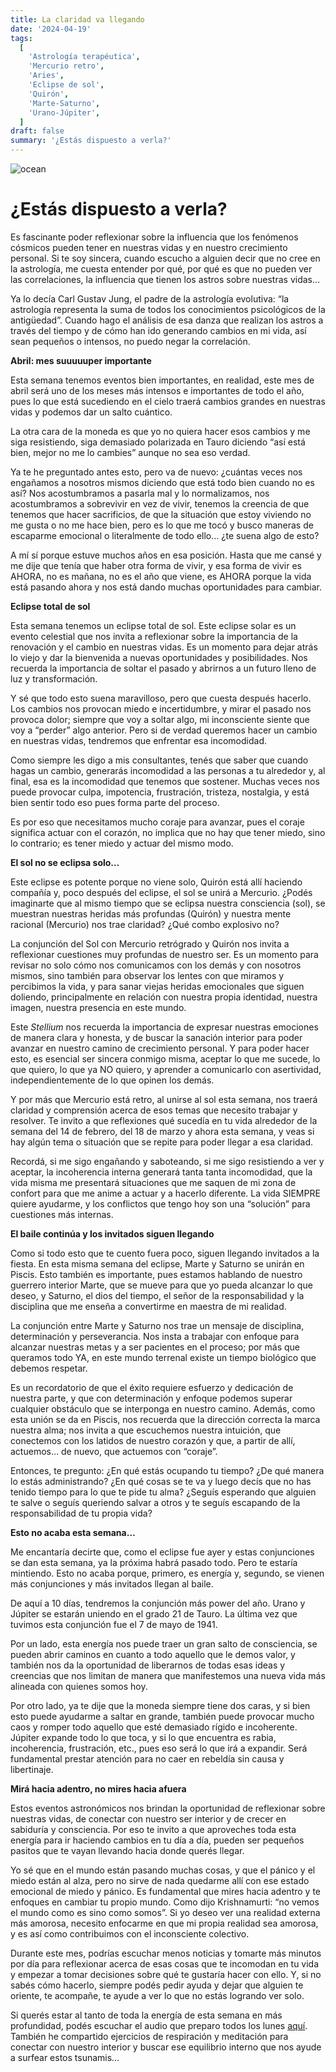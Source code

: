 ```yaml
---
title: La claridad va llegando
date: '2024-04-19'
tags:
  [
    'Astrología terapéutica',
    'Mercurio retro',
    'Aries',
    'Eclipse de sol',
    'Quirón',
    'Marte-Saturno',
    'Urano-Júpiter',
  ]
draft: false
summary: '¿Estás dispuesto a verla?'
---
```


<Image alt="ocean" src="/static/images/Blog/Tiempo-consciente/3.jpg" width={500} height={500} />

# ¿Estás dispuesto a verla?

Es fascinante poder reflexionar sobre la influencia que los fenómenos cósmicos pueden tener en nuestras vidas y en nuestro crecimiento personal. Si te soy sincera, cuando escucho a alguien decir que no cree en la astrología, me cuesta entender por qué, por qué es que no pueden ver las correlaciones, la influencia que tienen los astros sobre nuestras vidas…

Ya lo decía Carl Gustav Jung, el padre de la astrología evolutiva: “la astrología representa la suma de todos los conocimientos psicológicos de la antigüedad”. Cuando hago el análisis de esa danza que realizan los astros a través del tiempo y de cómo han ido generando cambios en mi vida, así sean pequeños o intensos, no puedo negar la correlación.

**Abril: mes suuuuuper importante**

Esta semana tenemos eventos bien importantes, en realidad, este mes de abril será uno de los meses más intensos e importantes de todo el año, pues lo que está sucediendo en el cielo traerá cambios grandes en nuestras vidas y podemos dar un salto cuántico.

La otra cara de la moneda es que yo no quiera hacer esos cambios y me siga resistiendo, siga demasiado polarizada en Tauro diciendo “así está bien, mejor no me lo cambies” aunque no sea eso verdad.

Ya te he preguntado antes esto, pero va de nuevo: ¿cuántas veces nos engañamos a nosotros mismos diciendo que está todo bien cuando no es así? Nos acostumbramos a pasarla mal y lo normalizamos, nos acostumbramos a sobrevivir en vez de vivir, tenemos la creencia de que tenemos que hacer sacrificios, de que la situación que estoy viviendo no me gusta o no me hace bien, pero es lo que me tocó y busco maneras de escaparme emocional o literalmente de todo ello… ¿te suena algo de esto?

A mí sí porque estuve muchos años en esa posición. Hasta que me cansé y me dije que tenía que haber otra forma de vivir, y esa forma de vivir es AHORA, no es mañana, no es el año que viene, es AHORA porque la vida está pasando ahora y nos está dando muchas oportunidades para cambiar.

**Eclipse total de sol**

Esta semana tenemos un eclipse total de sol. Este eclipse solar es un evento celestial que nos invita a reflexionar sobre la importancia de la renovación y el cambio en nuestras vidas. Es un momento para dejar atrás lo viejo y dar la bienvenida a nuevas oportunidades y posibilidades. Nos recuerda la importancia de soltar el pasado y abrirnos a un futuro lleno de luz y transformación.

Y sé que todo esto suena maravilloso, pero que cuesta después hacerlo. Los cambios nos provocan miedo e incertidumbre, y mirar el pasado nos provoca dolor; siempre que voy a soltar algo, mi inconsciente siente que voy a “perder” algo anterior. Pero si de verdad queremos hacer un cambio en nuestras vidas, tendremos que enfrentar esa incomodidad.

Como siempre les digo a mis consultantes, tenés que saber que cuando hagas un cambio, generarás incomodidad a las personas a tu alrededor y, al final, esa es la incomodidad que tenemos que sostener. Muchas veces nos puede provocar culpa, impotencia, frustración, tristeza, nostalgia, y está bien sentir todo eso pues forma parte del proceso.

Es por eso que necesitamos mucho coraje para avanzar, pues el coraje significa actuar con el corazón, no implica que no hay que tener miedo, sino lo contrario; es tener miedo y actuar del mismo modo.

**El sol no se eclipsa solo…**

Este eclipse es potente porque no viene solo, Quirón está allí haciendo compañía y, poco después del eclipse, el sol se unirá a Mercurio. ¿Podés imaginarte que al mismo tiempo que se eclipsa nuestra consciencia (sol), se muestran nuestras heridas más profundas (Quirón) y nuestra mente racional (Mercurio) nos trae claridad? ¿Qué combo explosivo no?

La conjunción del Sol con Mercurio retrógrado y Quirón nos invita a reflexionar cuestiones muy profundas de nuestro ser. Es un momento para revisar no solo cómo nos comunicamos con los demás y con nosotros mismos, sino también para observar los lentes con que miramos y percibimos la vida, y para sanar viejas heridas emocionales que siguen doliendo, principalmente en relación con nuestra propia identidad, nuestra imagen, nuestra presencia en este mundo.

Este _Stellium_ nos recuerda la importancia de expresar nuestras emociones de manera clara y honesta, y de buscar la sanación interior para poder avanzar en nuestro camino de crecimiento personal. Y para poder hacer esto, es esencial ser sincera conmigo misma, aceptar lo que me sucede, lo que quiero, lo que ya NO quiero, y aprender a comunicarlo con asertividad, independientemente de lo que opinen los demás.

Y por más que Mercurio está retro, al unirse al sol esta semana, nos traerá claridad y comprensión acerca de esos temas que necesito trabajar y resolver. Te invito a que reflexiones qué sucedía en tu vida alrededor de la semana del 14 de febrero, del 18 de marzo y ahora esta semana, y veas si hay algún tema o situación que se repite para poder llegar a esa claridad.

Recordá, si me sigo engañando y saboteando, si me sigo resistiendo a ver y aceptar, la incoherencia interna generará tanta tanta incomodidad, que la vida misma me presentará situaciones que me saquen de mi zona de confort para que me anime a actuar y a hacerlo diferente. La vida SIEMPRE quiere ayudarme, y los conflictos que tengo hoy son una “solución” para cuestiones más internas.

**El baile continúa y los invitados siguen llegando**

Como si todo esto que te cuento fuera poco, siguen llegando invitados a la fiesta. En esta misma semana del eclipse, Marte y Saturno se unirán en Piscis. Esto también es importante, pues estamos hablando de nuestro guerrero interior Marte, que se mueve para que yo pueda alcanzar lo que deseo, y Saturno, el dios del tiempo, el señor de la responsabilidad y la disciplina que me enseña a convertirme en maestra de mi realidad.

La conjunción entre Marte y Saturno nos trae un mensaje de disciplina, determinación y perseverancia. Nos insta a trabajar con enfoque para alcanzar nuestras metas y a ser pacientes en el proceso; por más que queramos todo YA, en este mundo terrenal existe un tiempo biológico que debemos respetar.

Es un recordatorio de que el éxito requiere esfuerzo y dedicación de nuestra parte, y que con determinación y enfoque podemos superar cualquier obstáculo que se interponga en nuestro camino. Además, como esta unión se da en Piscis, nos recuerda que la dirección correcta la marca nuestra alma; nos invita a que escuchemos nuestra intuición, que conectemos con los latidos de nuestro corazón y que, a partir de allí, actuemos… de nuevo, que actuemos con “coraje”.

Entonces, te pregunto: ¿En qué estás ocupando tu tiempo? ¿De qué manera lo estás administrando? ¿En qué cosas se te va y luego decís que no has tenido tiempo para lo que te pide tu alma? ¿Seguís esperando que alguien te salve o seguís queriendo salvar a otros y te seguís escapando de la responsabilidad de tu propia vida?

**Esto no acaba esta semana…**

Me encantaría decirte que, como el eclipse fue ayer y estas conjunciones se dan esta semana, ya la próxima habrá pasado todo. Pero te estaría mintiendo. Esto no acaba porque, primero, es energía y, segundo, se vienen más conjunciones y más invitados llegan al baile.

De aquí a 10 días, tendremos la conjunción más power del año. Urano y Júpiter se estarán uniendo en el grado 21 de Tauro. La última vez que tuvimos esta conjunción fue el 7 de mayo de 1941.

Por un lado, esta energía nos puede traer un gran salto de consciencia, se pueden abrir caminos en cuanto a todo aquello que le demos valor, y también nos da la oportunidad de liberarnos de todas esas ideas y creencias que nos limitan de manera que manifestemos una nueva vida más alineada con quienes somos hoy.

Por otro lado, ya te dije que la moneda siempre tiene dos caras, y si bien esto puede ayudarme a saltar en grande, también puede provocar mucho caos y romper todo aquello que esté demasiado rígido e incoherente. Júpiter expande todo lo que toca, y si lo que encuentra es rabia, incoherencia, frustración, etc., pues eso será lo que irá a expandir. Será fundamental prestar atención para no caer en rebeldía sin causa y libertinaje.

**Mirá hacia adentro, no mires hacia afuera**

Estos eventos astronómicos nos brindan la oportunidad de reflexionar sobre nuestras vidas, de conectar con nuestro ser interior y de crecer en sabiduría y consciencia. Por eso te invito a que aproveches toda esta energía para ir haciendo cambios en tu día a día, pueden ser pequeños pasitos que te vayan llevando hacia donde querés llegar.

Yo sé que en el mundo están pasando muchas cosas, y que el pánico y el miedo están al alza, pero no sirve de nada quedarme allí con ese estado emocional de miedo y pánico. Es fundamental que mires hacia adentro y te enfoques en cambiar tu propio mundo. Como dijo Krishnamurti: “no vemos el mundo como es sino como somos”. Si yo deseo ver una realidad externa más amorosa, necesito enfocarme en que mi propia realidad sea amorosa, y es así como contribuimos con el inconsciente colectivo.

Durante este mes, podrías escuchar menos noticias y tomarte más minutos por día para reflexionar acerca de esas cosas que te incomodan en tu vida y empezar a tomar decisiones sobre qué te gustaría hacer con ello. Y, si no sabés cómo hacerlo, siempre podés pedir ayuda y dejar que alguien te oriente, te acompañe, te ayude a ver lo que no estás logrando ver solo.

Si querés estar al tanto de toda la energía de esta semana en más profundidad, podés escuchar el audio que preparo todos los lunes [aquí](https://t.me/+FAsF6NBDMnU5NDQ8). También he compartido ejercicios de respiración y meditación para conectar con nuestro interior y buscar ese equilibrio interno que nos ayude a surfear estos tsunamis…

